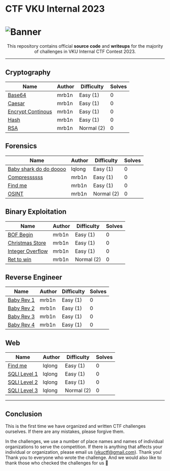 # CTF VKU Internal 2023

# ![Banner][Banner]

<div align="center">

This repository contains official **source code** and **writeups** for the majority of challenges in VKU Internal CTF Contest 2023.

---
</div>

## Cryptography

| Name                                                       | Author           | Difficulty | Solves |
| ---------------------------------------------------------- | ---------------- | ---------- | ------ |
| [Base64](Cryptography/base64/)                             | mrb1n            | Easy (1)   | 0      |
| [Caesar](Cryptography/caesar/)                             | mrb1n            | Easy (1)   | 0      |
| [Encrypt Continous](Cryptography/encrypt_continuous/)      | mrb1n            | Easy (1)   | 0      |
| [Hash](Cryptography/hash/)                                 | mrb1n            | Easy (1)   | 0      |
| [RSA](Cryptography/RSA/)                                   | mrb1n            | Normal (2) | 0      |

## Forensics

| Name                                                          | Author           | Difficulty | Solves |
| ------------------------------------------------------------- | ---------------- | ---------- | ------ |
| [Baby shark do do doooo](Forensics/baby_shark_do_do_doooooo/) | lqlong           | Easy (1)   | 0      |
| [Compressssss](Forensics/compresssss/)                        | mrb1n            | Easy (1)   | 0      |
| [Find me](Forensics/find_me/)                                 | mrb1n            | Easy (1)   | 0      |
| [OSINT](Forensics/osint/)                                     | mrb1n            | Normal (2) | 0      |

## Binary Exploitation

| Name                                                       | Author           | Difficulty | Solves |
| ---------------------------------------------------------- | ---------------- | ---------- | ------ |
| [BOF Begin](PWN/bof-begin/)                                | mrb1n            | Easy (1)   | 0      |
| [Christmas Store](PWN/christmas-store/)                    | mrb1n            | Easy (1)   | 0      |
| [Integer Overflow](PWN/integer-overflow/)                  | mrb1n            | Easy (1)   | 0      |
| [Ret to win](PWN/ret2win/)                                 | mrb1n            | Normal (2) | 0      |

## Reverse Engineer

| Name                                                       | Author           | Difficulty | Solves |
| ---------------------------------------------------------- | ---------------- | ---------- | ------ |
| [Baby Rev 1](RE/baby-rev-1/)                               | mrb1n            | Easy (1)   | 0      |
| [Baby Rev 2](RE/baby-rev-2/)                               | mrb1n            | Easy (1)   | 0      |
| [Baby Rev 3](RE/baby-rev-3/)                               | mrb1n            | Easy (1)   | 0      |
| [Baby Rev 4](RE/baby-rev-4/)                               | mrb1n            | Easy (1)   | 0      |

## Web

| Name                                                       | Author           | Difficulty | Solves |
| ---------------------------------------------------------- | ---------------- | ---------- | ------ |
| [Find me](Web/FIND_ME/)                                    | lqlong           | Easy (1)   | 0      |
| [SQLI Level 1](Web/SQLI_LEVEL_1/)                          | lqlong           | Easy (1)   | 0      |
| [SQLI Level 2](Web/SQLI_LEVEL_2/)                          | lqlong           | Easy (1)   | 0      |
| [SQLI Level 3](Web/SQLI_LEVEL_3/)                          | lqlong           | Normal (2) | 0      |

---

## Conclusion

This is the first time we have organized and written CTF challenges ourselves. If there are any mistakes, please forgive them.

In the challenges, we use a number of place names and names of individual organizations to serve the competition. If there is anything that affects your individual or organization, please email us (<vkuctf@gmail.com>). Thank you!
Thank you to everyone who wrote the challenge. And we would also like to thank those who checked the challenges for us 🥰

[Banner]: https://files.catbox.moe/vw1zzo.png
